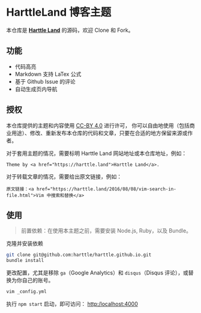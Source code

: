 HarttleLand 博客主题
=================

本仓库是 **[Harttle Land](https://harttle.land)** 的源码，欢迎 Clone 和 Fork。

## 功能

* 代码高亮
* Markdown 支持 LaTex 公式
* 基于 Github Issue 的评论
* 自动生成页内导航

## 授权

本仓库提供的主题和内容使用 [CC-BY 4.0](http://creativecommons.org/licenses/by/4.0/) 进行许可，
你可以自由地使用（包括商业用途）、修改、重新发布本仓库的代码和文章，只要在合适的地方保留来源或作者。

对于套用主题的情况，需要标明 Harttle Land 网站地址或本仓库地址，例如：

```
Theme by <a href="https://harttle.land">Harttle Land</a>.
```

对于转载文章的情况，需要给出原文链接，例如：

```
原文链接：<a href="https://harttle.land/2016/08/08/vim-search-in-file.html">Vim 中搜索和替换</a>
```

## 使用

> 前置依赖：在使用本主题之前，需要安装 Node.js, Ruby，以及 Bundle。

克隆并安装依赖

```bash
git clone git@github.com:harttle/harttle.github.io.git
bundle install
```

更改配置，尤其是移除 `ga`（Google Analytics）和 `disqus`（Disqus 评论），或替换为你自己的账号。

```bash
vim _config.yml
```

执行 `npm start` 启动，即可访问： <http:/localhost:4000>

[license]: https://github.com/harttle/harttle.github.io/blob/master/LICENSE
